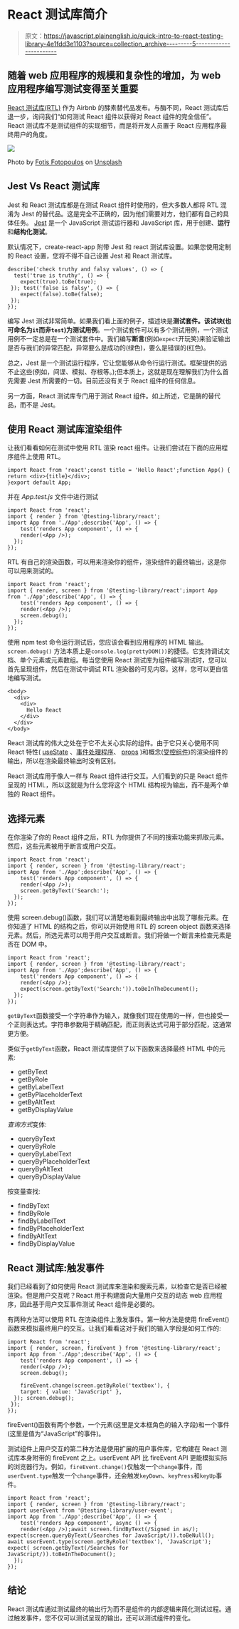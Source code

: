 # React 测试库简介

> 原文：<https://javascript.plainenglish.io/quick-intro-to-react-testing-library-4e1fdd3e1103?source=collection_archive---------5----------------------->

## 随着 web 应用程序的规模和复杂性的增加，为 web 应用程序编写测试变得至关重要

[React 测试库(RTL)](https://github.com/testing-library/react-testing-library) 作为 Airbnb 的酵素替代品发布。与酶不同，React 测试库后退一步，询问我们“如何测试 React 组件以获得对 React 组件的完全信任”。React 测试库不是测试组件的实现细节，而是将开发人员置于 React 应用程序最终用户的角度。

![](img/391e95656e6ff412def38ffb2c24d8b5.png)

Photo by [Fotis Fotopoulos](https://unsplash.com/@ffstop?utm_source=medium&utm_medium=referral) on [Unsplash](https://unsplash.com?utm_source=medium&utm_medium=referral)

## Jest Vs React 测试库

Jest 和 React 测试库都是在测试 React 组件时使用的，但大多数人都将 RTL 混淆为 Jest 的替代品。这是完全不正确的，因为他们需要对方，他们都有自己的具体任务。 [Jest](https://jestjs.io/) 是一个 JavaScript 测试运行器和 JavaScript 库，用于创建、**运行**和**结构化测试**。

默认情况下，create-react-app 附带 Jest 和 react 测试库设置。如果您使用定制的 React 设置，您将不得不自己设置 Jest 和 React 测试库。

```
describe('check truthy and falsy values', () => {
  test('true is truthy', () => {
    expect(true).toBe(true);
 }); test('false is falsy', () => {
    expect(false).toBe(false);
 });
});
```

编写 Jest 测试非常简单。如果我们看上面的例子，描述块是**测试套件。**该试块(也可命名为`it`而非`test`)为**测试用例**。一个测试套件可以有多个测试用例，一个测试用例不一定总是在一个测试套件中。我们编写**断言**(例如`expect`开玩笑)来验证输出是否与我们的异常匹配，异常要么是成功的(绿色)，要么是错误的(红色)。

总之，Jest 是一个测试运行程序，它让您能够从命令行运行测试。框架提供的远不止这些(例如，间谍、模拟、存根等。);但本质上，这就是现在理解我们为什么首先需要 Jest 所需要的一切。目前还没有关于 React 组件的任何信息。

另一方面，React 测试库专门用于测试 React 组件。如上所述，它是酶的替代品，而不是 Jest。

## 使用 React 测试库渲染组件

让我们看看如何在测试中使用 RTL 渲染 react 组件。让我们尝试在下面的应用程序组件上使用 RTL。

```
import React from 'react';const title = 'Hello React';function App() { return <div>{title}</div>;
}export default App;
```

并在 *App.test.js* 文件中进行测试

```
import React from 'react';
import { render } from '@testing-library/react';
import App from './App';describe('App', () => {
    test('renders App component', () => {
    render(<App />);
  });
});
```

RTL 有自己的渲染函数，可以用来渲染你的组件，渲染组件的最终输出，这是你可以用来测试的。

```
import React from 'react';
import { render, screen } from '@testing-library/react';import App from './App';describe('App', () => {
    test('renders App component', () => {
    render(<App />);
    screen.debug();
  });
});
```

使用 npm test 命令运行测试后，您应该会看到应用程序的 HTML 输出。`screen.debug()` 方法本质上是`console.log(prettyDOM())`的捷径。它支持调试文档、单个元素或元素数组。每当您使用 React 测试库为组件编写测试时，您可以首先呈现组件，然后在测试中调试 RTL 渲染器的可见内容。这样，您可以更自信地编写测试。

```
<body>
  <div>
    <div>
      Hello React
    </div>
  </div>
</body>
```

React 测试库的伟大之处在于它不太关心实际的组件。由于它只关心使用不同 React 特性( [useState](https://www.robinwieruch.de/react-usestate-hook) 、[事件处理程序](https://www.robinwieruch.de/react-event-handler)、 [props](https://www.robinwieruch.de/react-pass-props-to-component) )和概念([受控组件](https://www.robinwieruch.de/react-controlled-components))的渲染组件的输出，所以在渲染最终输出时没有区别。

React 测试库用于像人一样与 React 组件进行交互。人们看到的只是 React 组件呈现的 HTML，所以这就是为什么您将这个 HTML 结构视为输出，而不是两个单独的 React 组件。

## 选择元素

在你渲染了你的 React 组件之后，RTL 为你提供了不同的搜索功能来抓取元素。然后，这些元素被用于断言或用户交互。

```
import React from 'react';
import { render, screen } from '@testing-library/react';
import App from './App';describe('App', () => {
    test('renders App component', () => {
    render(<App />);
    screen.getByText('Search:');
  });
});
```

使用 screen.debug()函数，我们可以清楚地看到最终输出中出现了哪些元素。在你知道了 HTML 的结构之后，你可以开始使用 RTL 的 screen object 函数来选择元素。然后，所选元素可以用于用户交互或断言。我们将做一个断言来检查元素是否在 DOM 中。

```
import React from 'react';
import { render, screen } from '@testing-library/react';
import App from './App';describe('App', () => {
    test('renders App component', () => {
    render(<App />);
    expect(screen.getByText('Search:')).toBeInTheDocument();
  });
});
```

`getByText`函数接受一个字符串作为输入，就像我们现在使用的一样，但也接受一个正则表达式。字符串参数用于精确匹配，而正则表达式可用于部分匹配，这通常更方便。

类似于`getByText`函数，React 测试库提供了以下函数来选择最终 HTML 中的元素:

*   getByText
*   getByRole
*   getByLabelText
*   getByPlaceholderText
*   getByAltText
*   getByDisplayValue

*查询方式*变体:

*   queryByText
*   queryByRole
*   queryByLabelText
*   queryByPlaceholderText
*   queryByAltText
*   queryByDisplayValue

按变量查找:

*   findByText
*   findByRole
*   findByLabelText
*   findByPlaceholderText
*   findByAltText
*   findByDisplayValue

## React 测试库:触发事件

我们已经看到了如何使用 React 测试库来渲染和搜索元素，以检查它是否已经被渲染。但是用户交互呢？React 用于构建面向大量用户交互的动态 web 应用程序，因此基于用户交互事件测试 React 组件是必要的。

有两种方法可以使用 RTL 在渲染组件上激发事件。第一种方法是使用 fireEvent()函数来模拟最终用户的交互。让我们看看这对于我们的输入字段是如何工作的:

```
import React from 'react';
import { render, screen, fireEvent } from '@testing-library/react';
import App from './App';describe('App', () => {
    test('renders App component', () => {
    render(<App />);
    screen.debug();

    fireEvent.change(screen.getByRole('textbox'), {
    target: { value: 'JavaScript' },
  }); screen.debug();
 });
});
```

fireEvent()函数有两个参数，一个元素(这里是文本框角色的输入字段)和一个事件(这里是值为“JavaScript”的事件)。

测试组件上用户交互的第二种方法是使用扩展的用户事件库，它构建在 React 测试库本身附带的 fireEvent 之上。userEvent API 比 fireEvent API 更能模拟实际的浏览器行为。例如，`fireEvent.change()`仅触发一个`change`事件，而`userEvent.type`触发一个`change`事件，还会触发`keyDown`、`keyPress`和`keyUp`事件。

```
import React from 'react';
import { render, screen } from '@testing-library/react';
import userEvent from '@testing-library/user-event';
import App from './App';describe('App', () => {
    test('renders App component', async () => {
    render(<App />);await screen.findByText(/Signed in as/); expect(screen.queryByText(/Searches for JavaScript/)).toBeNull(); await userEvent.type(screen.getByRole('textbox'), 'JavaScript'); expect( screen.getByText(/Searches for    JavaScript/)).toBeInTheDocument();
  });
});
```

## 结论

React 测试库通过测试最终的输出行为而不是组件的内部逻辑来简化测试过程。通过触发事件，您不仅可以测试呈现的输出，还可以测试组件的变化。